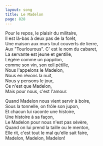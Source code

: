 ```yaml
---
layout: song
title: Le Madelon
page: 828
---
```


﻿Pour le repos, le plaisir du militaire,  
Il est là-bas à deux pas de la forêt,  
Une maison aux murs tout couverts de lierre,  
Aux "Tourlourous". C' est le nom du cabaret,  
La servante est jeune et gentille,  
Légère comme un pappilon,  
comme son vin, son œil pétille,  
Nous l'appelons le Madelon,  
Nous en rêvons la nuit,  
Nous y pensons le jour,  
Ce n'est que Madelon,  
Mais pour nous, c'est l'amour.  

Quand Madelon nous vient servir à boire,  
Sous la tonnelle, on frôle son jupon,  
Et chacun lui raconte une histoire,  
Une histoire à sa façon,  
Le Madelon pour nous n'est pas sévère,  
Quand on lui prend la taille ou le menton,  
Elle rit, c'est tout le mal qu'elle sait faire,  
Madelon, Madelon, Madelon!  
